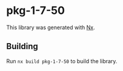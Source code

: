 # pkg-1-7-50

This library was generated with [Nx](https://nx.dev).

## Building

Run `nx build pkg-1-7-50` to build the library.
